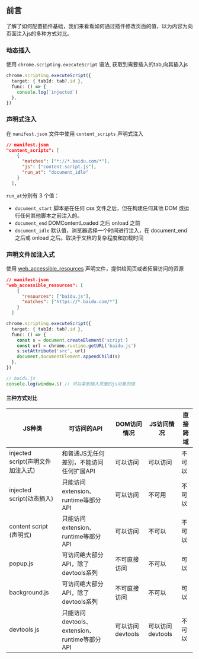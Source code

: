 ## 前言

了解了如何配置插件基础，我们来看看如何通过插件修改页面的值，以为内容为向页面注入js的多种方式对比。
### 动态插入

使用 `chrome.scripting.executeScript` 语法, 获取到需要插入的tab,向其插入js

```typescript
chrome.scripting.executeScript({
  target: { tabId: tab?.id },
  func: () => {
    console.log(`injected`)
  },
})
```

### 声明式注入

在 `manifest.json` 文件中使用 `content_scripts` 声明式注入

```json
// manifest.json
"content_scripts": [
    {
      "matches": ["*://*.baidu.com/*"],
      "js": ["content-script.js"],
      "run_at": "document_idle"
    }
  ],
```

`run_at`分别有 3 个值：

- `document_start` 脚本是在任何 css 文件之后，但在构建任何其他 DOM 或运行任何其他脚本之前注入的。
- `document_end` DOMContentLoaded 之后 onload 之前
- `document_idle` 默认值，浏览器选择一个时间进行注入，在 document_end 之后或 onload 之后。取决于文档的复杂程度和加载时间

### 声明文件加注入式

使用 [web_accessible_resources](https://developer.chrome.com/docs/extensions/mv3/manifest/web_accessible_resources/) 声明文件，提供给网页或者拓展访问的资源

```json
// manifest.json
"web_accessible_resources": [
    {
      "resources": ["baidu.js"],
      "matches": ["https://*.baidu.com/*"]
    }
  ]
```

```ts
chrome.scripting.executeScript({
  target: { tabId: tab?.id },
  func: () => {
    const s = document.createElement('script')
    const url = chrome.runtime.getURL('baidu.js')
    s.setAttribute('src', url)
    document.documentElement.appendChild(s)
  },
})
```

```js
// baidu.js
console.log(window.$) // 可以拿到插入页面的js对象的值
```

#### 三种方式对比


| JS种类 | 可访问的API| DOM访问情况| JS访问情况| 直接跨域 |
| -- | -- | -- | -- | -- |
| injected script(声明文件加注入式) | 和普通JS无任何差别，不能访问任何扩展API | 可以访问 | 可以访问 | 不可以 
| injected script(动态插入) | 只能访问 extension、runtime等部分API | 可以访问 | 不可用 | 不可以 
| content script (声明式) | 只能访问 extension、runtime等部分API | 可以访问 | 不可以 | 不可以
| popup.js | 可访问绝大部分API，除了devtools系列 | 不可直接访问 | 不可以| 可以
| background.js | 可访问绝大部分API，除了devtools系列 | 不可直接访问 | 不可以 | 可以
| devtools js | 只能访问 devtools、extension、runtime等部分API | 可以访问devtools | 可以访问devtools | 不可以
